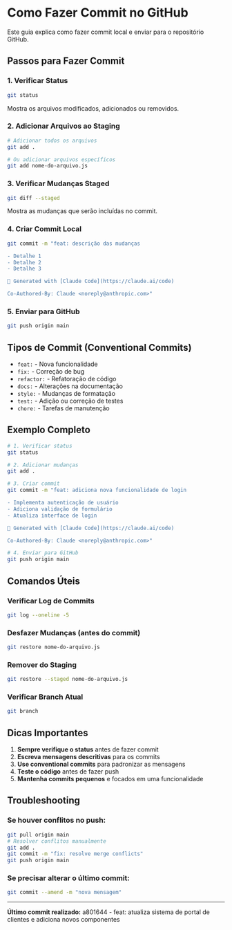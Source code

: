 # Como Fazer Commit no GitHub

Este guia explica como fazer commit local e enviar para o repositório GitHub.

## Passos para Fazer Commit

### 1. Verificar Status
```bash
git status
```
Mostra os arquivos modificados, adicionados ou removidos.

### 2. Adicionar Arquivos ao Staging
```bash
# Adicionar todos os arquivos
git add .

# Ou adicionar arquivos específicos
git add nome-do-arquivo.js
```

### 3. Verificar Mudanças Staged
```bash
git diff --staged
```
Mostra as mudanças que serão incluídas no commit.

### 4. Criar Commit Local
```bash
git commit -m "feat: descrição das mudanças

- Detalhe 1
- Detalhe 2
- Detalhe 3

🤖 Generated with [Claude Code](https://claude.ai/code)

Co-Authored-By: Claude <noreply@anthropic.com>"
```

### 5. Enviar para GitHub
```bash
git push origin main
```

## Tipos de Commit (Conventional Commits)

- `feat:` - Nova funcionalidade
- `fix:` - Correção de bug
- `refactor:` - Refatoração de código
- `docs:` - Alterações na documentação
- `style:` - Mudanças de formatação
- `test:` - Adição ou correção de testes
- `chore:` - Tarefas de manutenção

## Exemplo Completo
```bash
# 1. Verificar status
git status

# 2. Adicionar mudanças
git add .

# 3. Criar commit
git commit -m "feat: adiciona nova funcionalidade de login

- Implementa autenticação de usuário
- Adiciona validação de formulário
- Atualiza interface de login

🤖 Generated with [Claude Code](https://claude.ai/code)

Co-Authored-By: Claude <noreply@anthropic.com>"

# 4. Enviar para GitHub
git push origin main
```

## Comandos Úteis

### Verificar Log de Commits
```bash
git log --oneline -5
```

### Desfazer Mudanças (antes do commit)
```bash
git restore nome-do-arquivo.js
```

### Remover do Staging
```bash
git restore --staged nome-do-arquivo.js
```

### Verificar Branch Atual
```bash
git branch
```

## Dicas Importantes

1. **Sempre verifique o status** antes de fazer commit
2. **Escreva mensagens descritivas** para os commits
3. **Use conventional commits** para padronizar as mensagens
4. **Teste o código** antes de fazer push
5. **Mantenha commits pequenos** e focados em uma funcionalidade

## Troubleshooting

### Se houver conflitos no push:
```bash
git pull origin main
# Resolver conflitos manualmente
git add .
git commit -m "fix: resolve merge conflicts"
git push origin main
```

### Se precisar alterar o último commit:
```bash
git commit --amend -m "nova mensagem"
```

---

**Último commit realizado:** a801644 - feat: atualiza sistema de portal de clientes e adiciona novos componentes